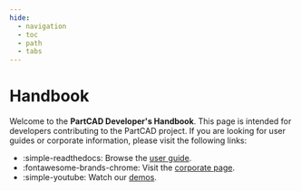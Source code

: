 ```yaml
---
hide:
  - navigation
  - toc
  - path
  - tabs
---
```


# Handbook

Welcome to the **PartCAD Developer's Handbook**. This page is intended for developers contributing to the PartCAD
project. If you are looking for user guides or corporate information, please visit the following links:

- :simple-readthedocs: Browse the [user guide].
- :fontawesome-brands-chrome: Visit the [corporate page].
- :simple-youtube: Watch our [demos].

[demos]: https://youtube.com/@PartCAD
[user guide]: https://partcad.readthedocs.io/en/latest/?badge=latest
[corporate page]: https://partcad.org/
